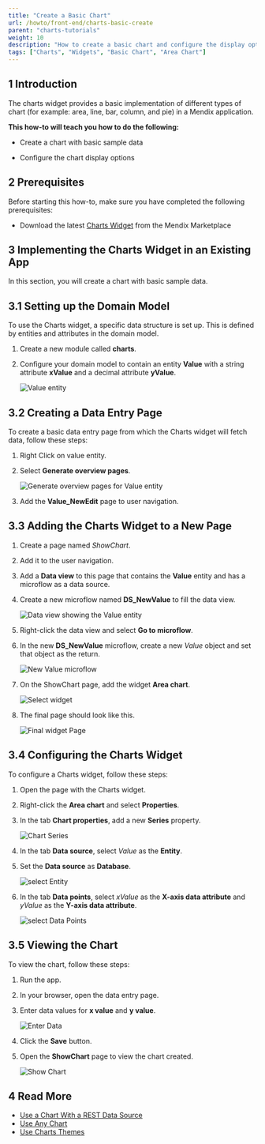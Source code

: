 ```yaml
---
title: "Create a Basic Chart"
url: /howto/front-end/charts-basic-create
parent: "charts-tutorials"
weight: 10
description: "How to create a basic chart and configure the display options"
tags: ["Charts", "Widgets", "Basic Chart", "Area Chart"]
---
```


## 1 Introduction

The charts widget provides a basic implementation of different types of chart (for example: area, line, bar, column, and pie) in a Mendix application.

**This how-to will teach you how to do the following:**

* Create a chart with basic sample data

* Configure the chart display options

## 2 Prerequisites

Before starting this how-to, make sure you have completed the following prerequisites:

* Download the latest [Charts Widget](/appstore/widgets/charts) from the Mendix Marketplace

## 3 Implementing the Charts Widget in an Existing App

In this section, you will create a chart with basic sample data.

## 3.1 Setting up the Domain Model

To use the Charts widget, a specific data structure is set up. This is defined by entities and attributes in the domain model.

1. Create a new module called **charts**.
2. Configure your domain model to contain an entity **Value** with a string attribute **xValue** and a decimal attribute **yValue**.

    ![Value entity](/attachments/howto/front-end/charts-tutorials/charts-basic-create/charts-entity.png)

## 3.2 Creating a Data Entry Page

To create a basic data entry page from which the Charts widget will fetch data, follow these steps:

1. Right Click on value entity.
2. Select **Generate overview pages**.

    ![Generate overview pages for Value entity](/attachments/howto/front-end/charts-tutorials/charts-basic-create/charts-rest-generate-overview-pages.png)

3. Add the **Value_NewEdit** page to user navigation.

## 3.3 Adding the Charts Widget to a New Page

1. Create a page named *ShowChart*.
2. Add it to the user navigation.
3. Add a **Data view** to this page that contains the **Value** entity and has a microflow as a data source.
4. Create a new microflow named **DS_NewValue** to fill the data view.

    ![Data view showing the Value entity](/attachments/howto/front-end/charts-tutorials/charts-basic-create/charts-create-new-value.png)

5. Right-click the data view and select **Go to microflow**.
6. In the new **DS_NewValue** microflow, create a new *Value* object and set that object as the return.

    ![New Value microflow](/attachments/howto/front-end/charts-tutorials/charts-basic-create/charts-new-values-microflow.png)

7. On the ShowChart page, add the widget **Area chart**.

    ![Select widget](/attachments/howto/front-end/charts-tutorials/charts-basic-create/charts-select-chart.png)

8. The final page should look like this.

    ![Final widget Page](/attachments/howto/front-end/charts-tutorials/charts-basic-create/charts-widget-page.png)

## 3.4 Configuring the Charts Widget

To configure a Charts widget, follow these steps:

1. Open the page with the Charts widget.
2. Right-click the **Area chart** and select **Properties**.
3. In the tab **Chart properties**, add a new **Series** property.

    ![Chart Series](/attachments/howto/front-end/charts-tutorials/charts-basic-create/charts-series.png)

4. In the tab **Data source**, select *Value* as the **Entity**.
5. Set the **Data source** as **Database**.

    ![select Entity](/attachments/howto/front-end/charts-tutorials/charts-basic-create/chart-add-entity.png)

6. In the tab **Data points**, select *xValue* as the **X-axis data attribute** and *yValue* as the **Y-axis data attribute**.

    ![select Data Points](/attachments/howto/front-end/charts-tutorials/charts-basic-create/charts-data-points.png)

## 3.5 Viewing the Chart

To view the chart, follow these steps:

1. Run the app.
2. In your browser, open the data entry page.
3. Enter data values for **x value** and **y value**.

    ![Enter Data](/attachments/howto/front-end/charts-tutorials/charts-basic-create/charts-front-end.png)

4. Click the **Save** button.
5. Open the **ShowChart** page to view the chart created.

    ![Show Chart](/attachments/howto/front-end/charts-tutorials/charts-basic-create/charts-area-chart.png)

## 4 Read More

* [Use a Chart With a REST Data Source](charts-basic-rest)
* [Use Any Chart](charts-any-usage)
* [Use Charts Themes](charts-theme)
